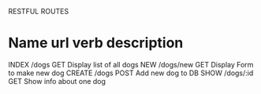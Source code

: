 RESTFUL ROUTES

Name       url        verb        description
===========================================================================
INDEX     /dogs       GET        Display list of all dogs
NEW       /dogs/new   GET        Display Form to make new dog
CREATE    /dogs       POST       Add new dog to DB
SHOW      /dogs/:id   GET        Show info about one dog